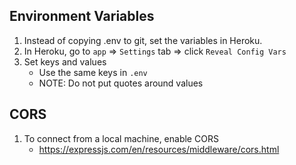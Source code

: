 ## Environment Variables

1. Instead of copying .env to git, set the variables in Heroku.
2. In Heroku, go to `app` => `Settings` tab => click `Reveal Config Vars`
3. Set keys and values
   - Use the same keys in `.env`
   - NOTE: Do not put quotes around values

## CORS

1. To connect from a local machine, enable CORS
   - https://expressjs.com/en/resources/middleware/cors.html

